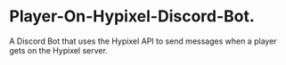 # Player-On-Hypixel-Discord-Bot.
A Discord Bot that uses the Hypixel API to send messages when a player gets on the Hypixel server.
